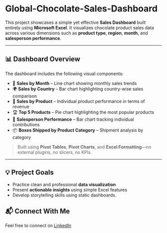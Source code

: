 # Global-Chocolate-Sales-Dashboard
This project showcases a simple yet effective **Sales Dashboard** built entirely using **Microsoft Excel**. It visualizes chocolate product sales data across various dimensions such as **product type**, **region**, **month**, and **salesperson performance**.

---

## 📊 Dashboard Overview

The dashboard includes the following visual components:

- 📅 **Sales by Month** – Line chart showing monthly sales trends
- 🌍 **Sales by Country** – Bar chart highlighting country-wise sales comparison
- 🍫 **Sales by Product** – Individual product performance in terms of revenue
- 🏆 **Top 5 Products** – Pie chart highlighting the most popular products
- 👤 **Salesperson Performance** – Bar chart tracking individual contributions
- 📦 **Boxes Shipped by Product Category** – Shipment analysis by category

> Built using **Pivot Tables**, **Pivot Charts**, and **Excel Formatting**—no external plugins, no slicers, no KPIs.

---

## 💡 Project Goals

- Practice clean and professional **data visualization**
- Present **actionable insights** using simple Excel features
- Develop storytelling skills using static dashboards.

## 📬 Connect With Me

Feel free to connect on [LinkedIn](https://www.linkedin.com/in/riya-maurya-5u/)
